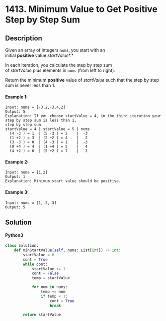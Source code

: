 # 1413. Minimum Value to Get Positive Step by Step Sum


## Description
Given an array of integers `nums`, you start with an initial **positive** value *startValue**.*

In each iteration, you calculate the step by step sum of *startValue* plus elements in `nums` (from left to right).

Return the minimum **positive** value of *startValue* such that the step by step sum is never less than 1.

#### Example 1:
```
Input: nums = [-3,2,-3,4,2]
Output: 5
Explanation: If you choose startValue = 4, in the third iteration your step by step sum is less than 1.
step by step sum
startValue = 4 | startValue = 5 | nums
  (4 -3 ) = 1  | (5 -3 ) = 2    |  -3
  (1 +2 ) = 3  | (2 +2 ) = 4    |   2
  (3 -3 ) = 0  | (4 -3 ) = 1    |  -3
  (0 +4 ) = 4  | (1 +4 ) = 5    |   4
  (4 +2 ) = 6  | (5 +2 ) = 7    |   2
```

#### Example 2:
```
Input: nums = [1,2]
Output: 1
Explanation: Minimum start value should be positive. 
```

#### Example 3:
```
Input: nums = [1,-2,-3]
Output: 5
```


## Solution

#### Python3
```python
class Solution:
    def minStartValue(self, nums: List[int]) -> int:
        startValue = 0
        cont = True
        while cont:
            startValue += 1
            cont = False
            temp = startValue

            for num in nums:
                temp += num
                if temp < 1:
                    cont = True
                    break
            
        return startValue
```
